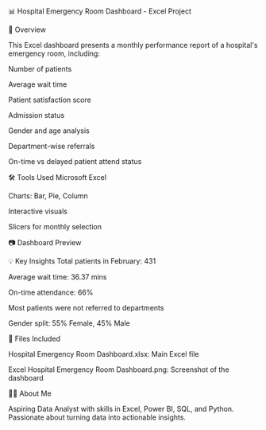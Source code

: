 📊 Hospital Emergency Room Dashboard - Excel Project

📌 Overview

This Excel dashboard presents a monthly performance report of a hospital's emergency room, including:

Number of patients

Average wait time

Patient satisfaction score

Admission status

Gender and age analysis

Department-wise referrals

On-time vs delayed patient attend status

🛠️ Tools Used Microsoft Excel

Charts: Bar, Pie, Column

Interactive visuals

Slicers for monthly selection

📷 Dashboard Preview

💡 Key Insights Total patients in February: 431

Average wait time: 36.37 mins

On-time attendance: 66%

Most patients were not referred to departments

Gender split: 55% Female, 45% Male

📁 Files Included

Hospital Emergency Room Dashboard.xlsx: Main Excel file

Excel Hospital Emergency Room Dashboard.png: Screenshot of the dashboard

🙋‍♂️ About Me

Aspiring Data Analyst with skills in Excel, Power BI, SQL, and Python. Passionate about turning data into actionable insights.

